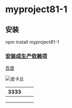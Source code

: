 # myproject81-1

## 安装
npm install myproject81-1

### [安装成生产依赖项]()

[百度](http://www.baiud.com)

![皮卡丘](http://www.qhdlink.cn/pkq.png)

| 3333 |      |      |
| ---- | ---- | ---- |
|      |      |      |
|      |      |      |
|      |      |      |

